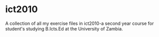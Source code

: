 # ict2010
A collection of all my exercise files in ict2010-a second year course for student's studying B.Icts.Ed at the University of Zambia.
